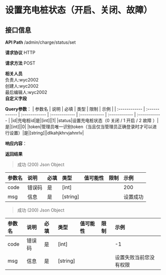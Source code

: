 # 设置充电桩状态（开启、关闭、故障）
## 接口信息

**API Path**
/admin/charge/status/set

**请求协议**
HTTP

**请求方法**
POST

**相关人员**  
负责人:wyc2002  
创建人:wyc2002  
最后编辑人:wyc2002  
**自定义字段**  

**Query参数**：
| 参数名 | 说明 | 必填 | 类型 | 限制 | 示例 |
| :------------ | :------------ | :------------ | :------------ | :------------ | :------------ | :------------ |
|id|充电桩id|是|[int]||1|
|status|设置充电桩状态（0 关闭 / 1 开启 / 2 故障 ）|是|[int]||0|
|token|管理员唯一识别token（当且仅当管理员正确登录时才可以进行设置）|是|[string]||dlkahjkhrvjahnrlv|

**响应内容**：

**返回结果**
>成功 (200)
Json
Object

| 参数名  | 说明 | 必填 | 类型 | 值可能性 | 限制 | 示例 |
| :------------ | :------------ | :------------ | :------------ | :------------ | :------------ | :------------ |
|code|错误码|是|[int]| ||200|
|msg|信息|是|[string]| ||设置成功|

>成功 (200)
Json
Object

| 参数名  | 说明 | 必填 | 类型 | 值可能性 | 限制 | 示例 |
| :------------ | :------------ | :------------ | :------------ | :------------ | :------------ | :------------ |
|code|错误码|是|[int]| ||-1|
|msg|信息|是|[string]| ||设置失败当前您没有权限|
